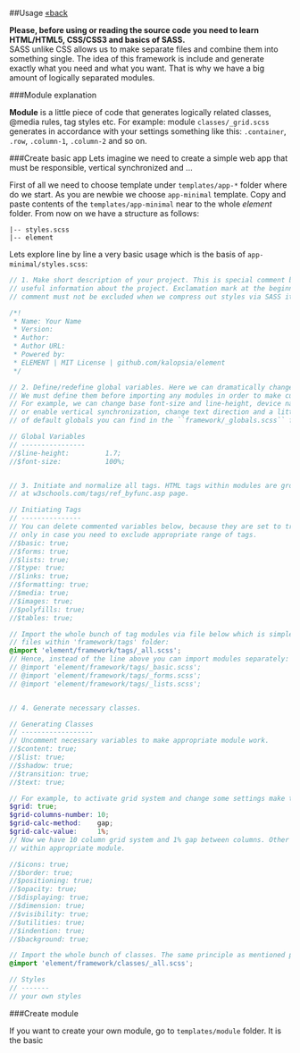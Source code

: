 ##Usage [&laquo;back](https://github.com/kalopsia/element/blob/master/docs/0_preface.md)

**Please, before using or reading the source code you need to learn HTML/HTML5, CSS/CSS3 and basics of SASS.**<br/>
SASS unlike CSS allows us to make separate files and combine them into something single. The idea of this framework is include and generate exactly what you need and what you want. That is why we have a big amount of logically separated modules.

###Module explanation

**Module** is a little piece of code that generates logically related classes, @media rules, tag styles etc. For example: module ``classes/_grid.scss`` generates in accordance with your settings something like this: ``.container``, ``.row``, ``.column-1``, ``.column-2`` and so on.

###Create basic app
Lets imagine we need to create a simple web app that must be responsible, vertical synchronized and ...

First of all we need to choose template under ``templates/app-*`` folder where do we start. As you are newbie we choose ``app-minimal`` template. Copy and paste contents of the ``templates/app-minimal`` near to the whole *element* folder. From now on we have a structure as follows:

```
|-- styles.scss
|-- element
```

Lets explore line by line a very basic usage which is the basis of ``app-minimal/styles.scss``:

```SCSS
// 1. Make short description of your project. This is special comment block that gives strangers
// useful information about the project. Exclamation mark at the beginning indicates that the
// comment must not be excluded when we compress out styles via SASS itself or third-party tools

/*!
 * Name: Your Name
 * Version:
 * Author:
 * Author URL:
 * Powered by:
 * ELEMENT | MIT License | github.com/kalopsia/element
 */

// 2. Define/redefine global variables. Here we can dramatically change the base ELEMENT's behavior.
// We must define them before importing any modules in order to make custom variables work.
// For example, we can change base font-size and line-height, device names and width range, disable
// or enable vertical synchronization, change text direction and a little bit more. A complete list
// of default globals you can find in the ``framework/_globals.scss`` file.

// Global Variables
// ----------------
//$line-height:         1.7;
//$font-size:           100%;


// 3. Initiate and normalize all tags. HTML tags within modules are grouped by function as presented
// at w3schools.com/tags/ref_byfunc.asp page.

// Initiating Tags
// ---------------
// You can delete commented variables below, because they are set to true by default. They are presented
// only in case you need to exclude appropriate range of tags.
//$basic: true;
//$forms: true;
//$lists: true;
//$type: true;
//$links: true;
//$formatting: true;
//$media: true;
//$images: true;
//$polyfills: true;
//$tables: true;

// Import the whole bunch of tag modules via file below which is simple shortcut importing all
// files within 'framework/tags' folder:
@import 'element/framework/tags/_all.scss';
// Hence, instead of the line above you can import modules separately:
// @import 'element/framework/tags/_basic.scss';
// @import 'element/framework/tags/_forms.scss';
// @import 'element/framework/tags/_lists.scss';


// 4. Generate necessary classes.

// Generating Classes
// ------------------
// Uncomment necessary variables to make appropriate module work.
//$content: true;
//$list: true;
//$shadow: true;
//$transition: true;
//$text: true;

// For example, to activate grid system and change some settings make the following:
$grid: true;
$grid-columns-number: 10;
$grid-calc-method:    gap;
$grid-calc-value:     1%;
// Now we have 10 column grid system and 1% gap between columns. Other available options you can find
// within appropriate module.

//$icons: true;
//$border: true;
//$positioning: true;
//$opacity: true;
//$displaying: true;
//$dimension: true;
//$visibility: true;
//$utilities: true;
//$indention: true;
//$background: true;

// Import the whole bunch of classes. The same principle as mentioned previously.
@import 'element/framework/classes/_all.scss';

// Styles
// -------
// your own styles

```

###Create module

If you want to create your own module, go to ``templates/module`` folder. It is the basic
